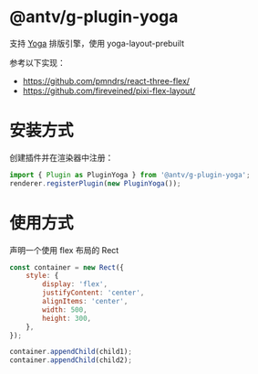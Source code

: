 # @antv/g-plugin-yoga

支持 [Yoga](https://yogalayout.com/) 排版引擎，使用 yoga-layout-prebuilt

参考以下实现：

- <https://github.com/pmndrs/react-three-flex/>
- <https://github.com/fireveined/pixi-flex-layout/>

# 安装方式

创建插件并在渲染器中注册：

```js
import { Plugin as PluginYoga } from '@antv/g-plugin-yoga';
renderer.registerPlugin(new PluginYoga());
```

# 使用方式

声明一个使用 flex 布局的 Rect

```js
const container = new Rect({
    style: {
        display: 'flex',
        justifyContent: 'center',
        alignItems: 'center',
        width: 500,
        height: 300,
    },
});

container.appendChild(child1);
container.appendChild(child2);
```
